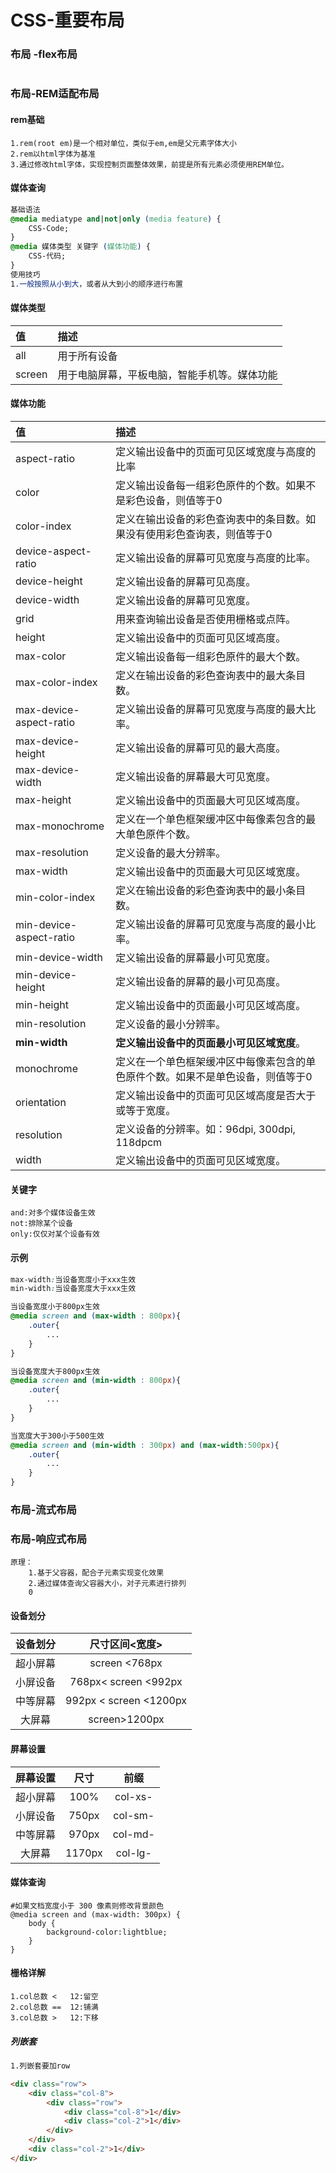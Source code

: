 # CSS-重要布局



### 布局 -flex布局

```

```



### 布局-REM适配布局

#### rem基础

```
1.rem(root em)是一个相对单位，类似于em,em是父元素字体大小
2.rem以html字体为基准
3.通过修改html字体，实现控制页面整体效果，前提是所有元素必须使用REM单位。
```

#### 媒体查询

```css
基础语法
@media mediatype and|not|only (media feature) {
    CSS-Code;
}
@media 媒体类型 关键字 (媒体功能) {
    CSS-代码;
}
使用技巧
1.一般按照从小到大，或者从大到小的顺序进行布置
```

#### 媒体类型

| 值     | 描述                                         |
| :----- | :------------------------------------------- |
| all    | 用于所有设备                                 |
| screen | 用于电脑屏幕，平板电脑，智能手机等。媒体功能 |

#### 媒体功能

| 值                      | 描述                                                         |
| :---------------------- | :----------------------------------------------------------- |
| aspect-ratio            | 定义输出设备中的页面可见区域宽度与高度的比率                 |
| color                   | 定义输出设备每一组彩色原件的个数。如果不是彩色设备，则值等于0 |
| color-index             | 定义在输出设备的彩色查询表中的条目数。如果没有使用彩色查询表，则值等于0 |
| device-aspect-ratio     | 定义输出设备的屏幕可见宽度与高度的比率。                     |
| device-height           | 定义输出设备的屏幕可见高度。                                 |
| device-width            | 定义输出设备的屏幕可见宽度。                                 |
| grid                    | 用来查询输出设备是否使用栅格或点阵。                         |
| height                  | 定义输出设备中的页面可见区域高度。                           |
| max-color               | 定义输出设备每一组彩色原件的最大个数。                       |
| max-color-index         | 定义在输出设备的彩色查询表中的最大条目数。                   |
| max-device-aspect-ratio | 定义输出设备的屏幕可见宽度与高度的最大比率。                 |
| max-device-height       | 定义输出设备的屏幕可见的最大高度。                           |
| max-device-width        | 定义输出设备的屏幕最大可见宽度。                             |
| max-height              | 定义输出设备中的页面最大可见区域高度。                       |
| max-monochrome          | 定义在一个单色框架缓冲区中每像素包含的最大单色原件个数。     |
| max-resolution          | 定义设备的最大分辨率。                                       |
| max-width               | 定义输出设备中的页面最大可见区域宽度。                       |
| min-color-index         | 定义在输出设备的彩色查询表中的最小条目数。                   |
| min-device-aspect-ratio | 定义输出设备的屏幕可见宽度与高度的最小比率。                 |
| min-device-width        | 定义输出设备的屏幕最小可见宽度。                             |
| min-device-height       | 定义输出设备的屏幕的最小可见高度。                           |
| min-height              | 定义输出设备中的页面最小可见区域高度。                       |
| min-resolution          | 定义设备的最小分辨率。                                       |
| **min-width**           | **定义输出设备中的页面最小可见区域宽度**。                   |
| monochrome              | 定义在一个单色框架缓冲区中每像素包含的单色原件个数。如果不是单色设备，则值等于0 |
| orientation             | 定义输出设备中的页面可见区域高度是否大于或等于宽度。         |
| resolution              | 定义设备的分辨率。如：96dpi, 300dpi, 118dpcm                 |
| width                   | 定义输出设备中的页面可见区域宽度。                           |

#### 关键字

```
and:对多个媒体设备生效
not:排除某个设备
only:仅仅对某个设备有效
```

#### 示例

```css
max-width:当设备宽度小于xxx生效
min-width:当设备宽度大于xxx生效

当设备宽度小于800px生效
@media screen and (max-width : 800px){
	.outer{
        ...
	}
}

当设备宽度大于800px生效
@media screen and (min-width : 800px){
	.outer{
		...
	}
}

当宽度大于300小于500生效
@media screen and (min-width : 300px) and (max-width:500px){
	.outer{
		...
	}
}
```

### 布局-流式布局



### 布局-响应式布局

```
原理：
	1.基于父容器，配合子元素实现变化效果
	2.通过媒体查询父容器大小，对子元素进行排列
	0
```



#### 设备划分

| 设备划分 |     尺寸区间<宽度>     |
| :------: | :--------------------: |
| 超小屏幕 |   screen     <768px    |
| 小屏设备 | 768px<  screen  <992px |
| 中等屏幕 | 992px < screen <1200px |
|  大屏幕  |     screen>1200px      |

#### 屏幕设置

| 屏幕设置 |  尺寸  |  前缀   |
| :------: | :----: | :-----: |
| 超小屏幕 |  100%  | col-xs- |
| 小屏设备 | 750px  | col-sm- |
| 中等屏幕 | 970px  | col-md- |
|  大屏幕  | 1170px | col-lg- |



#### 媒体查询

```JS
#如果文档宽度小于 300 像素则修改背景颜色
@media screen and (max-width: 300px) {
    body {
        background-color:lightblue;
    }
}
```

#### 栅格详解

```
1.col总数 <	12:留空
2.col总数	==	12:铺满
3.col总数 >	12:下移
```

##### 列嵌套

```html
1.列嵌套要加row

<div class="row">
    <div class="col-8">
        <div class="row">
            <div class="col-8">1</div>
            <div class="col-2">1</div>
        </div>
    </div>
    <div class="col-2">1</div>
</div>
```











